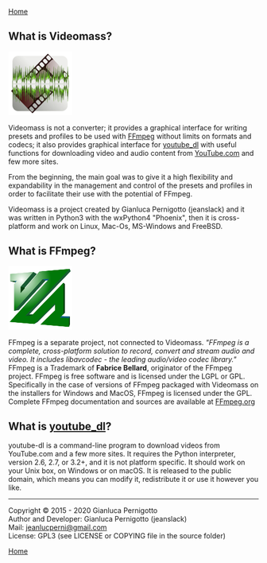 [Home](index.md)

## What is Videomass?
![Image](/images/videomass.png)

Videomass is not a converter; it provides a graphical interface for writing presets 
and profiles to be used with [FFmpeg](https://www.ffmpeg.org/) without limits on 
formats and codecs; it also provides graphical interface for 
[youtube_dl](https://pypi.org/project/youtube_dl/) with useful functions for 
downloading video and audio content from [YouTube.com](https://www.youtube.com/) 
and few more sites.    

From the beginning, the main goal was to give it a high flexibility and 
expandability in the management and control of the presets and profiles in order 
to facilitate their use with the potential of FFmpeg.

Videomass is a project created by Gianluca Pernigotto (jeanslack) and it was
written in Python3 with the wxPython4 "Phoenix", then it is cross-platform and 
work on Linux, Mac-Os, MS-Windows and FreeBSD.    

## What is FFmpeg?
![Image](/images/FFmpeg2.png)   

FFmpeg is a separate project, not connected to Videomass. *"FFmpeg is a 
complete, cross-platform solution to record, convert and stream audio and video. 
It includes libavcodec - the leading audio/video codec library."* FFmpeg is a 
Trademark of **Fabrice Bellard**, originator of the FFmpeg project. FFmpeg is 
free software and is licensed under the LGPL or GPL. Specifically in the case 
of versions of FFmpeg packaged with Videomass on the installers for Windows and 
MacOS, FFmpeg is licensed under the GPL. Complete FFmpeg documentation and 
sources are available at [FFmpeg.org](https://www.ffmpeg.org/)   

## What is [youtube_dl](http://ytdl-org.github.io/youtube-dl/)?

youtube-dl is a command-line program to download videos from YouTube.com and a 
few more sites. It requires the Python interpreter, version 2.6, 2.7, or 3.2+, 
and it is not platform specific. It should work on your Unix box, on Windows or 
on macOS. It is released to the public domain, which means you can modify it, 
redistribute it or use it however you like.

------------------------------------------------
Copyright © 2015 - 2020 Gianluca Pernigotto   
Author and Developer: Gianluca Pernigotto (jeanslack)  
Mail: <jeanlucperni@gmail.com>   
License: GPL3 (see LICENSE or COPYING file in the source folder)   

[Home](index.md)
